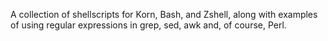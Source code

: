 A collection of shellscripts for Korn, Bash, and Zshell, along with examples of using regular expressions in grep, sed, awk and, of course, Perl.
